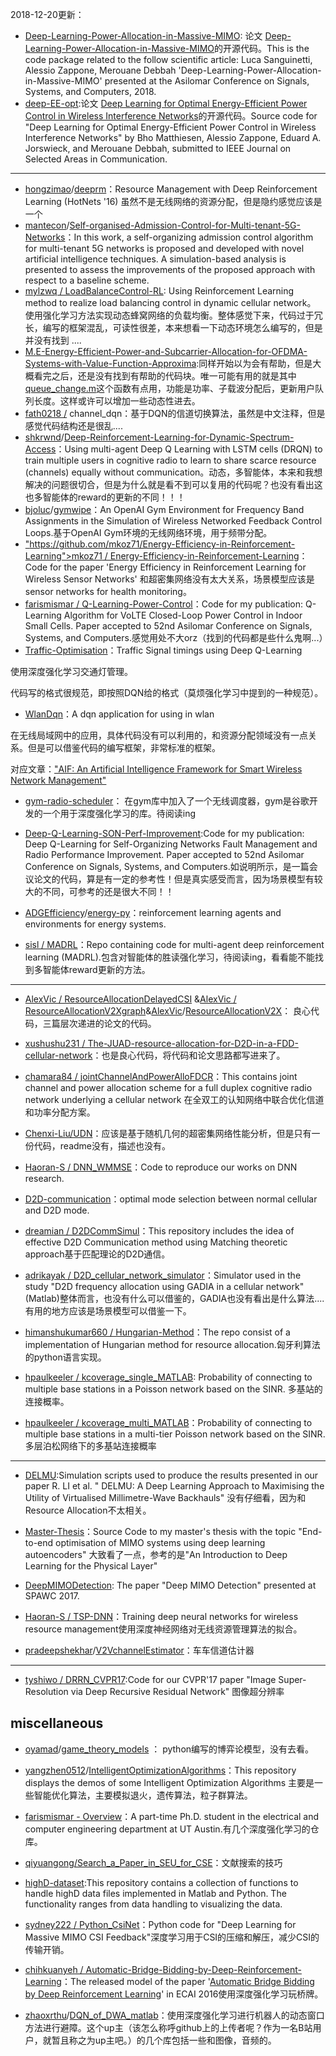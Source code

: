 

2018-12-20更新：

* [Deep-Learning-Power-Allocation-in-Massive-MIMO](https://github.com/lucasanguinetti/Deep-Learning-Power-Allocation-in-Massive-MIMO): 论文   [Deep-Learning-Power-Allocation-in-Massive-MIMO](https://arxiv.org/pdf/1812.06905v1.pdf)的开源代码。This is the code package related to the follow scientific article: Luca Sanguinetti, Alessio Zappone, Merouane Debbah 'Deep-Learning-Power-Allocation-in-Massive-MIMO' presented at the Asilomar Conference on Signals, Systems, and Computers, 2018. 
* [deep-EE-opt](https://github.com/bmatthiesen/deep-EE-opt):论文  [Deep Learning for Optimal Energy-Efficient Power Control in Wireless Interference Networks](https://arxiv.org/pdf/1812.06920v1.pdf)的开源代码。Source code for "Deep Learning for Optimal Energy-Efficient Power Control in Wireless Interference Networks" by Bho Matthiesen, Alessio Zappone, Eduard A. Jorswieck, and Merouane Debbah, submitted to IEEE Journal on Selected Areas in Communication. 



------



- [hongzimao](https://github.com/hongzimao)/[deeprm](https://github.com/hongzimao/deeprm)：Resource Management with Deep Reinforcement Learning (HotNets '16) 虽然不是无线网络的资源分配，但是隐约感觉应该是一个
- [mantecon](https://github.com/mantecon)/[Self-organised-Admission-Control-for-Multi-tenant-5G-Networks](https://github.com/mantecon/Self-organised-Admission-Control-for-Multi-tenant-5G-Networks)：In this work, a self-organizing admission control algorithm for multi-tenant 5G networks is proposed and developed with novel artificial intelligence techniques. A simulation-based analysis is presented to assess the improvements of the proposed approach with respect to a baseline scheme.
- [mylzwq / LoadBalanceControl-RL](https://github.com/mylzwq/LoadBalanceControl-RL): Using Reinforcement Learning method to realize load balancing control in dynamic cellular network。  使用强化学习方法实现动态蜂窝网络的负载均衡。整体感觉下来，代码过于冗长，编写的框架混乱，可读性很差，本来想看一下动态环境怎么编写的，但是并没有找到 .... 
- [M.E-Energy-Efficient-Power-and-Subcarrier-Allocation-for-OFDMA-Systems-with-Value-Function-Approxima](https://github.com/bi-kai/M.E-Energy-Efficient-Power-and-Subcarrier-Allocation-for-OFDMA-Systems-with-Value-Function-Approxima):同样开始以为会有帮助，但是大概看完之后，还是没有找到有帮助的代码块。唯一可能有用的就是其中[queue_change.m](https://github.com/bi-kai/M.E-Energy-Efficient-Power-and-Subcarrier-Allocation-for-OFDMA-Systems-with-Value-Function-Approxima/blob/master/matlab_src/queue_change.m)这个函数有点用，功能是功率、子载波分配后，更新用户队列长度。这样或许可以增加一些动态性进去。
- [fath0218 /](https://zhuanlan.zhihu.com/p/52122191/h%3C/u%3Et%3Cu%3Etps://github.com/fath0218/channel_dqn) channel_dqn：基于DQN的信道切换算法，虽然是中文注释，但是感觉代码结构还是很乱....
- [shkrwnd](https://github.com/shkrwnd)/[Deep-Reinforcement-Learning-for-Dynamic-Spectrum-Access](https://github.com/shkrwnd/Deep-Reinforcement-Learning-for-Dynamic-Spectrum-Access)：Using multi-agent Deep Q Learning with LSTM cells (DRQN) to train multiple users in cognitive radio to learn to share scarce resource (channels) equally without communication。动态，多智能体，本来和我想解决的问题很切合，但是为什么就是看不到可以复用的代码呢？也没有看出这也多智能体的reward的更新的不同！！！
- [bjoluc](https://github.com/bjoluc)/[gymwipe](https://github.com/bjoluc/gymwipe)：An OpenAI Gym Environment for Frequency Band Assignments in the Simulation of Wireless Networked Feedback Control Loops.基于OpenAI Gym环境的无线网络环境，用于频带分配。
- ["https://github.com/mkoz71/Energy-Efficiency-in-Reinforcement-Learning">mkoz71 / Energy-Efficiency-in-Reinforcement-Learning](https://zhuanlan.zhihu.com/p/52122191/%3C/u)：Code for the paper 'Energy Efficiency in Reinforcement Learning for Wireless Sensor Networks' 和超密集网络没有太大关系，场景模型应该是sensor networks for health monitoring。
- [farismismar / Q-Learning-Power-Control](https://zhuanlan.zhihu.com/p/52122191/http%3C/u%3Es%3Cu%3E://github.com/farismismar%3C/u%3E/Q-Learning-Power-Control)：Code for my publication: Q-Learning Algorithm for VoLTE Closed-Loop Power Control in Indoor Small Cells. Paper accepted to 52nd Asilomar Conference on Signals, Systems, and Computers.感觉用处不大orz（找到的代码都是些什么鬼啊...）
- [Traffic-Optimisation](https://github.com/Wert1996/Traffic-Optimisation)：Traffic Signal timings using Deep Q-Learning

使用深度强化学习交通灯管理。

代码写的格式很规范，即按照DQN给的格式（莫烦强化学习中提到的一种规范）。

- [WlanDqn](https://github.com/caogang/WlanDqn)：A dqn application for using in wlan

在无线局域网中的应用，具体代码没有可以利用的，和资源分配领域没有一点关系。但是可以借鉴代码的编写框架，非常标准的框架。

对应文章：["AIF: An Artificial Intelligence Framework for Smart Wireless Network Management"](http://ieeexplore.ieee.org/document/8119495/metrics)

- [gym-radio-scheduler](https://github.com/vidits-kth/gym-radio-scheduler)： 在gym库中加入了一个无线调度器，gym是谷歌开发的一个用于深度强化学习的库。待阅读ing
- [Deep-Q-Learning-SON-Perf-Improvement](https://github.com/farismismar/Deep-Q-Learning-SON-Perf-Improvement):Code for my publication: Deep Q-Learning for Self-Organizing Networks Fault Management and Radio Performance Improvement. Paper accepted to 52nd Asilomar Conference on Signals, Systems, and Computers.如说明所示，是一篇会议论文的代码，算是有一定的参考性！但是真实感受而言，因为场景模型有较大的不同，可参考的还是很大不同！！

- [ADGEfficiency](https://github.com/ADGEfficiency)/[energy-py](https://github.com/ADGEfficiency/energy-py)：reinforcement learning agents and environments for energy systems.

- [sisl / MADRL](https://github.com/sisl/MADRL)：Repo containing code for multi-agent deep reinforcement learning (MADRL).包含对智能体的胜读强化学习，待阅读ing，看看能不能找到多智能体reward更新的方法。

  

------

- [AlexVic / ResourceAllocationDelayedCSI](https://zhuanlan.zhihu.com/p/52122191/%3C/u%3Eh%3Cu%3Ettps://github.com/AlexVic/ResourceAllocatio%3C/u%3EnDelayedCSI) &[AlexVic / ResourceAllocationV2Xgraph](https://zhuanlan.zhihu.com/p/52122191/h%3Cu%3Ettps://github.com/AlexVic/Resou%3C/u%3ErceAllocationV2Xgraph)&[AlexVic](https://github.com/AlexVic)/[ResourceAllocationV2X](https://github.com/AlexVic/ResourceAllocationV2X)： 良心代码，三篇层次递进的论文的代码。

- [xushushu231 / The-JUAD-resource-allocation-for-D2D-in-a-FDD-cellular-network](https://zhuanlan.zhihu.com/p/52122191/http%3C/u%3Es%3Cu%3E://github.com/xushushu231/The-JUAD-resource-allocation-for-D2D-in-a-FDD-cellular-net%3C/u%3Ework)：也是良心代码，将代码和论文思路都写进来了。

- [chamara84 / jointChannelAndPowerAlloFDCR](https://github.com/chamara84/jointChannelAndPowerAlloFDCR)：This contains joint channel and power allocation scheme for a full duplex cognitive radio network underlying a cellular network 在全双工的认知网络中联合优化信道和功率分配方案。

- [Chenxi-Liu/UDN](https://github.com/Chenxi-Liu/UDN)：应该是基于随机几何的超密集网络性能分析，但是只有一份代码，readme没有，描述也没有。

- [Haoran-S / DNN_WMMSE](https://github.com/Haoran-S/DNN_WMMSE)：Code to reproduce our works on DNN research.
- [D2D-communication](https://github.com/kaushik333/D2D-communication)：optimal mode selection between normal cellular and D2D mode.

- [dreamian / D2DCommSimul](https://github.com/dreamian/D2DCommSimul)：This repository includes the idea of effective D2D Communication method using Matching theoretic approach基于匹配理论的D2D通信。

- [adrikayak / D2D_cellular_network_simulator](https://zhuanlan.zhihu.com/p/52122191/ht%3C/u%3Et%3Cu%3Eps://github.com/adrikayak/D2D_c%3C/u%3Eellular_network_simulator)：Simulator used in the study "D2D frequency allocation using GADIA in a cellular network" (Matlab)整体而言，也没有什么可以借鉴的，GADIA也没有看出是什么算法....有用的地方应该是场景模型可以借鉴一下。

- [himanshukumar660 / Hungarian-Method](https://github.com/himanshukumar660/Hungarian-Method)：The repo consist of a implementation of Hungarian method for resource allocation.匈牙利算法的python语言实现。

- [hpaulkeeler / kcoverage_single_MATLAB](https://zhuanlan.zhihu.com/p/52122191/http%3C/u%3Es%3Cu%3E://github.com/hpaulkeeler%3C/u%3E/kcoverage_single_MATLAB): Probability of connecting to multiple base stations in a Poisson network based on the SINR. 多基站的连接概率。

- [hpaulkeeler / kcoverage_multi_MATLAB](https://github.com/hpaulkeeler/kcoverage_multi_MATLAB)：Probability of connecting to multiple base stations in a multi-tier Poisson network based on the SINR. 多层泊松网络下的多基站连接概率

------

- [DELMU](https://github.com/ruihuili/DELMU):Simulation scripts used to produce the results presented in our paper R. LI et al. " DELMU: A Deep Learning Approach to Maximising the Utility of Virtualised Millimetre-Wave Backhauls"  没有仔细看，因为和Resource Allocation不太相关。

- [Master-Thesis](https://github.com/lowelt/Master-Thesis)：Source Code to my master's thesis with the topic "End-to-end optimisation of MIMO systems using deep learning autoencoders"  大致看了一点，参考的是"An Introduction to Deep Learning for the Physical Layer"

- [DeepMIMODetection](https://github.com/neevsamuel/DeepMIMODetection): The paper "Deep MIMO Detection" presented at SPAWC 2017.

- [Haoran-S / TSP-DNN](https://zhuanlan.zhihu.com/p/52122191/h%3C/u%3Et%3Cu%3Etps://gi%3C/u%3Ethub.com/Haoran-S/TSP-DNN)：Training deep neural networks for wireless resource management使用深度神经网络对无线资源管理算法的拟合。

- [pradeepshekhar](https://github.com/pradeepshekhar)/[V2VchannelEstimator](https://github.com/pradeepshekhar/V2VchannelEstimator)：车车信道估计器

------

- [tyshiwo / DRRN_CVPR17](https://zhuanlan.zhihu.com/p/52122191/%3C/u%3Eh%3Cu%3Ettps://githu%3C/u%3Eb.com/tyshiwo/DRRN_CVPR17):Code for our CVPR'17 paper "Image Super-Resolution via Deep Recursive Residual Network" 图像超分辨率

## miscellaneous

- [oyamad](https://github.com/oyamad)/[game_theory_models](https://github.com/oyamad/game_theory_models) ： python编写的博弈论模型，没有去看。
- [yangzhen0512](https://github.com/yangzhen0512)/[IntelligentOptimizationAlgorithms](https://github.com/yangzhen0512/IntelligentOptimizationAlgorithms)：This repository displays the demos of some Intelligent Optimization Algorithms 主要是一些智能优化算法，主要模拟退火，遗传算法，粒子群算法。
- [farismismar - Overview](https://github.com/farismismar)：A part-time Ph.D. student in the electrical and computer engineering department at UT Austin.有几个深度强化学习的仓库。
- [qiyuangong/Search_a_Paper_in_SEU_for_CSE](https://github.com/qiyuangong/Search_a_Paper_in_SEU_for_CSE)：文献搜索的技巧
- [highD-dataset](https://github.com/RobertKrajewski/highD-dataset):This repository contains a collection of functions to handle highD data files implemented in Matlab and Python. The functionality ranges from data handling to visualizing the data.
- [sydney222 / Python_CsiNet](https://zhuanlan.zhihu.com/p/52122191/ht%3C/u%3Et%3Cu%3Eps://github.co%3C/u%3Em/sydney222/Python_CsiNet)：Python code for "Deep Learning for Massive MIMO CSI Feedback"深度学习用于CSI的压缩和解压，减少CSI的传输开销。

- [chihkuanyeh / Automatic-Bridge-Bidding-by-Deep-Reinforcement-Learning](https://zhuanlan.zhihu.com/p/52122191/http%3C/u%3Es%3Cu%3E://github.com/chihkuanyeh/Automatic-Bridge-Bidding-by-De%3C/u%3Eep-Reinforcement-Learning)：The released model of the paper '[Automatic Bridge Bidding by Deep Reinforcement Learning](https://arxiv.org/abs/1607.03290)' in ECAI 2016使用深度强化学习玩桥牌。

- [zhaoxrthu](https://github.com/zhaoxrthu)/[DQN_of_DWA_matlab](https://github.com/zhaoxrthu/DQN_of_DWA_matlab)：使用深度强化学习进行机器人的动态窗口方法进行避障。这个up主（该怎么称呼github上的上传者呢？作为一名B站用户，就暂且称之为up主吧。）的几个库包括一些和图像，音频的。